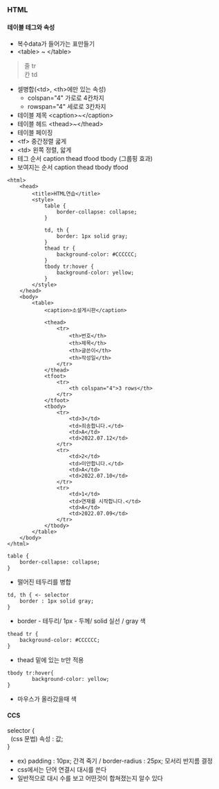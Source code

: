 ### HTML
#### 테이블 테그와 속성
* 복수data가 들어가는 표만들기
* &lt;table&gt; ~ &lt;/table&gt;
> 줄 tr  
> 칸 td
* 셀병합(&lt;td&gt;, &lt;th&gt;에만 있는 속성)
  * colspan="4" 가로로 4칸차지
  * rowspan="4" 세로로 3칸차지
* 테이블 제목 &lt;caption&gt;~&lt;/caption&gt;
* 테이블 헤드 &lt;thead&gt;~&lt;/thead&gt;
* 테이블 페이징
* &lt;tf&gt; 중간정렬 굷게
* &lt;td&gt; 왼쪽 정렬, 앏게
* 테그 순서 caption thead tfood tbody (그룹핑 효과)
* 보여지는 순서 caption thead tbody tfood
```HTML5
<html>
	<head>
		<title>HTML연습</title>
		<style>
			table {
				border-collapse: collapse;
			}
		
			td, th {
				border: 1px solid gray;
			}
			thead tr {
				background-color: #CCCCCC;
			}
			tbody tr:hover {
				background-color: yellow;
			}
		</style>
	</head>
	<body>
		<table>
			<caption>소설게시판</caption>

			<thead>
				<tr>
					<th>번호</th>
					<th>제목</th>
					<th>글쓴이</th>
					<th>작성일</th>
				</tr>
			</thead>
			<tfoot>
				<tr>
					<th colspan="4">3 rows</th>
				</tr>
			</tfoot>
			<tbody>
				<tr>
					<td>3</td>
					<td>죄송합니다.</td>
					<td>A</td>
					<td>2022.07.12</td>	
				</tr>
				<tr>
					<td>2</td>
					<td>미안합니다.</td>
					<td>A</td>
					<td>2022.07.10</td>	
				</tr>
				<tr>
					<td>1</td>
					<td>연재를 시작합니다.</td>
					<td>A</td>
					<td>2022.07.09</td>	
				</tr>	
			</tbody>
		</table>
	</body>
</html>
```
```HTML5
table {
	border-collapse: collapse;
}
```
* 떨어진 테두리를 병합
```HTML5
td, th { <- selector
	border : 1px solid gray;
}
```
* border - 테두리/ 1px - 두께/ solid 실선 / gray 색
```HTML5
thead tr {
	background-color: #CCCCCC;
}
```
* thead 밑에 있는 tr만 적용 
```HTML5
tbody tr:hover{
		background-color: yellow;
}
```
* 마우스가 올라갔을때 색
#### CCS
selector {  
&nbsp;&nbsp;(css 문법) 속성 : 값;  
}
* ex) padding : 10px; 간격 죽기 / border-radius : 25px; 모서리 반지름 결정
* css에서는 단어 연결시 대시를 쓴다
* 일반적으로 대시 수를 보고 어떤것이 합쳐졌는지 알수 있다
